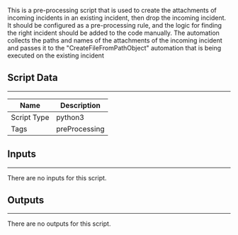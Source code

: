 This is a pre-processing script that is used to create the attachments of incoming incidents in an existing incident, then drop the incoming incident.
It should be configured as a pre-processing rule, and the logic for finding the right incident should be added to the code manually.
The automation collects the paths and names of the attachments of the incoming incident and passes it to the "CreateFileFromPathObject" automation that is being executed on the existing incident

## Script Data
---

| **Name** | **Description** |
| --- | --- |
| Script Type | python3 |
| Tags | preProcessing |

## Inputs
---
There are no inputs for this script.

## Outputs
---
There are no outputs for this script.
